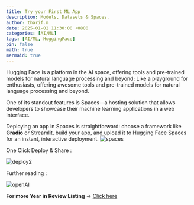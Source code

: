 ```yaml
---
title: Try your First ML App
description: Models, Datasets & Spaces.
author: tharif.m
date: 2025-01-02 11:30:00 +0800
categories: [AI/ML]
tags: [AI/ML, HuggingFace]
pin: false
math: true
mermaid: true
---
```

Hugging Face is a platform in the AI space, offering tools and pre-trained models for natural language processing and beyond; Like a playground for enthusiasts, offering awesome tools and pre-trained models for natural language processing and beyond.

One of its standout features is Spaces—a hosting solution that allows developers to showcase their machine learning applications in a web interface. 

Deploying an app in Spaces is straightforward: choose a framework like **Gradio** or Streamlit, build your app, and upload it to Hugging Face Spaces for an instant, interactive deployment.
![spaces](https://github.com/user-attachments/assets/058466dd-a4b1-4eb1-959e-a734813031b7)

One Click Deploy & Share : 

![deploy2](https://github.com/user-attachments/assets/cde96dee-7fbc-4ee5-9a17-800a714a422e)


Further reading :

![openAI](https://github.com/user-attachments/assets/1c23dbc5-9024-4ee4-9309-474f01c4b695)

**For more Year in Review Listing** -> [Click here]([url](https://huggingface.co/spaces/huggingface/open-source-ai-year-in-review-2024)) 



